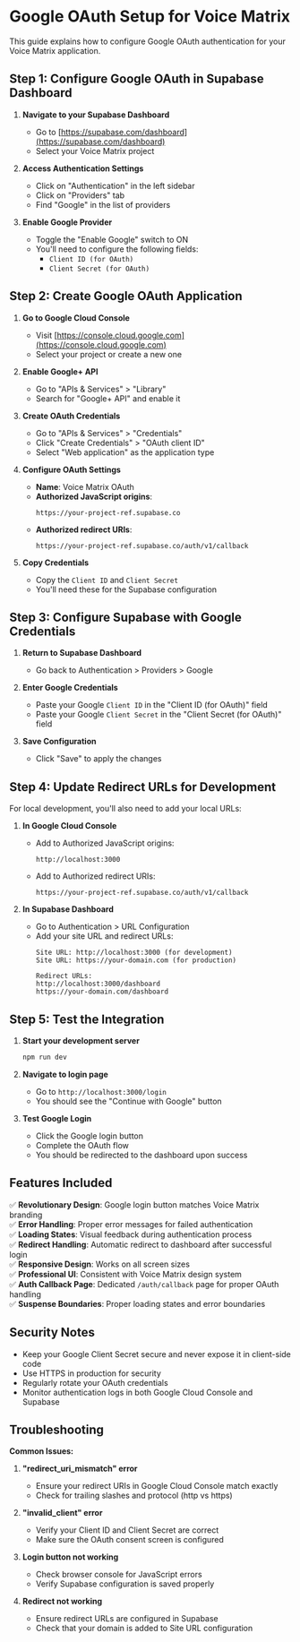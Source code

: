 # Google OAuth Setup for Voice Matrix

This guide explains how to configure Google OAuth authentication for your Voice Matrix application.

## Step 1: Configure Google OAuth in Supabase Dashboard

1. **Navigate to your Supabase Dashboard**
   - Go to [https://supabase.com/dashboard](https://supabase.com/dashboard)
   - Select your Voice Matrix project

2. **Access Authentication Settings**
   - Click on "Authentication" in the left sidebar
   - Click on "Providers" tab
   - Find "Google" in the list of providers

3. **Enable Google Provider**
   - Toggle the "Enable Google" switch to ON
   - You'll need to configure the following fields:
     - `Client ID (for OAuth)`
     - `Client Secret (for OAuth)`

## Step 2: Create Google OAuth Application

1. **Go to Google Cloud Console**
   - Visit [https://console.cloud.google.com](https://console.cloud.google.com)
   - Select your project or create a new one

2. **Enable Google+ API**
   - Go to "APIs & Services" > "Library"
   - Search for "Google+ API" and enable it

3. **Create OAuth Credentials**
   - Go to "APIs & Services" > "Credentials"
   - Click "Create Credentials" > "OAuth client ID"
   - Select "Web application" as the application type

4. **Configure OAuth Settings**
   - **Name**: Voice Matrix OAuth
   - **Authorized JavaScript origins**: 
     ```
     https://your-project-ref.supabase.co
     ```
   - **Authorized redirect URIs**:
     ```
     https://your-project-ref.supabase.co/auth/v1/callback
     ```

5. **Copy Credentials**
   - Copy the `Client ID` and `Client Secret`
   - You'll need these for the Supabase configuration

## Step 3: Configure Supabase with Google Credentials

1. **Return to Supabase Dashboard**
   - Go back to Authentication > Providers > Google

2. **Enter Google Credentials**
   - Paste your Google `Client ID` in the "Client ID (for OAuth)" field
   - Paste your Google `Client Secret` in the "Client Secret (for OAuth)" field

3. **Save Configuration**
   - Click "Save" to apply the changes

## Step 4: Update Redirect URLs for Development

For local development, you'll also need to add your local URLs:

1. **In Google Cloud Console**
   - Add to Authorized JavaScript origins:
     ```
     http://localhost:3000
     ```
   - Add to Authorized redirect URIs:
     ```
     https://your-project-ref.supabase.co/auth/v1/callback
     ```

2. **In Supabase Dashboard**
   - Go to Authentication > URL Configuration
   - Add your site URL and redirect URLs:
     ```
     Site URL: http://localhost:3000 (for development)
     Site URL: https://your-domain.com (for production)
     
     Redirect URLs:
     http://localhost:3000/dashboard
     https://your-domain.com/dashboard
     ```

## Step 5: Test the Integration

1. **Start your development server**
   ```bash
   npm run dev
   ```

2. **Navigate to login page**
   - Go to `http://localhost:3000/login`
   - You should see the "Continue with Google" button

3. **Test Google Login**
   - Click the Google login button
   - Complete the OAuth flow
   - You should be redirected to the dashboard upon success

## Features Included

✅ **Revolutionary Design**: Google login button matches Voice Matrix branding  
✅ **Error Handling**: Proper error messages for failed authentication  
✅ **Loading States**: Visual feedback during authentication process  
✅ **Redirect Handling**: Automatic redirect to dashboard after successful login  
✅ **Responsive Design**: Works on all screen sizes  
✅ **Professional UI**: Consistent with Voice Matrix design system  
✅ **Auth Callback Page**: Dedicated `/auth/callback` page for proper OAuth handling  
✅ **Suspense Boundaries**: Proper loading states and error boundaries  

## Security Notes

- Keep your Google Client Secret secure and never expose it in client-side code
- Use HTTPS in production for security
- Regularly rotate your OAuth credentials
- Monitor authentication logs in both Google Cloud Console and Supabase

## Troubleshooting

**Common Issues:**

1. **"redirect_uri_mismatch" error**
   - Ensure your redirect URIs in Google Cloud Console match exactly
   - Check for trailing slashes and protocol (http vs https)

2. **"invalid_client" error**
   - Verify your Client ID and Client Secret are correct
   - Make sure the OAuth consent screen is configured

3. **Login button not working**
   - Check browser console for JavaScript errors
   - Verify Supabase configuration is saved properly

4. **Redirect not working**
   - Ensure redirect URLs are configured in Supabase
   - Check that your domain is added to Site URL configuration
